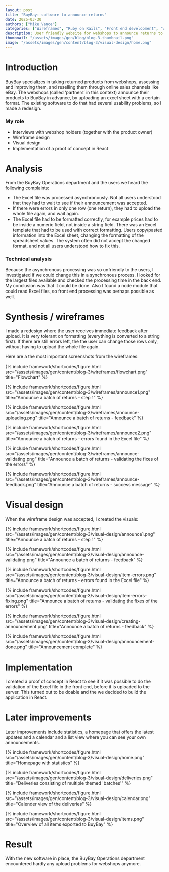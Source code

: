 ```yaml
---
layout: post
title: "BuyBay: software to announce returns"
date: 2025-03-30
authors: ["Mike Vance"]
categories: ["Wireframes", "Ruby on Rails", "Front end development", "Wireframes", "Visual design"]
description: User friendly website for webshops to announce returns to the BuyBay warehouse.
thumbnail: "/assets/images/gen/blog/blog-3-thumbnail.png"
image: "/assets/images/gen/content/blog-3/visual-design/home.png"
---
```


# Introduction
BuyBay specializes in taking returned products from webshops, assessing and improving them, and reselling them through online sales channels like eBay. The webshops (called ‘partners’ in this context) announce their products to BuyBay in advance, by uploading an excel sheet with a certain format. The existing software to do that had several usability problems, so I made a redesign.

### My role
- Interviews with webshop holders (together with the product owner)
- Wireframe design
- Visual design
- Implementation of a proof of concept in React

# Analysis
From the BuyBay Operations department and the users we heard the following complaints:
- The Excel file was processed asynchronously. Not all users understood that they had to wait to see if their announcement was accepted.
- If there were errors in only one row (one return), they had to upload the whole file again, and wait again.
- The Excel file had to be formatted correctly, for example prices had to be inside a numeric field, not inside a string field. There was an Excel template that had to be used with correct formatting. Users copy/pasted information into the Excel sheet, changing the formatting of the spreadsheet values. The system often did not accept the changed format, and not all users understood how to fix this.

### Technical analysis
Because the asynchronous processing was so unfriendly to the users, I investigated if we could change this in a synchronous process. I looked for the largest files available and checked the processing time in the back end. My conclusion was that it could be done.
Also I found a node module that could read Excel files, so front end processing was perhaps possible as well.

# Synthesis / wireframes

I made a redesign where the user receives immediate feedback after upload. It is very tolerant on formatting (everything is converted to a string first). If there are still errors left, the the user can change those rows only, without having to upload the whole file again.

Here are a the most important screenshots from the wireframes:

{% include framework/shortcodes/figure.html src="/assets/images/gen/content/blog-3/wireframes/flowchart.png" title="Flowchart" %}

{% include framework/shortcodes/figure.html src="/assets/images/gen/content/blog-3/wireframes/announce1.png" title="Announce a batch of returns - step 1" %}

{% include framework/shortcodes/figure.html src="/assets/images/gen/content/blog-3/wireframes/announce-uploading.png" title="Announce a batch of returns - feedback" %}

{% include framework/shortcodes/figure.html src="/assets/images/gen/content/blog-3/wireframes/announce2.png" title="Announce a batch of returns - errors found in the Excel file" %}

{% include framework/shortcodes/figure.html src="/assets/images/gen/content/blog-3/wireframes/announce-validating.png" title="Announce a batch of returns - validating the fixes of the errors" %}

{% include framework/shortcodes/figure.html src="/assets/images/gen/content/blog-3/wireframes/announce-feedback.png" title="Announce a batch of returns - success message" %}


# Visual design
When the wireframe design was accepted, I created the visuals:

{% include framework/shortcodes/figure.html src="/assets/images/gen/content/blog-3/visual-design/announce1.png" title="Announce a batch of returns - step 1" %}

{% include framework/shortcodes/figure.html src="/assets/images/gen/content/blog-3/visual-design/announce-validating.png" title="Announce a batch of returns  - feedback" %}

{% include framework/shortcodes/figure.html src="/assets/images/gen/content/blog-3/visual-design/item-errors.png" title="Announce a batch of returns - errors found in the Excel file" %}

{% include framework/shortcodes/figure.html src="/assets/images/gen/content/blog-3/visual-design/item-errors-fixing.png" title="Announce a batch of returns - validating the fixes of the errors" %}

{% include framework/shortcodes/figure.html src="/assets/images/gen/content/blog-3/visual-design/creating-announcement.png" title="Announce a batch of returns - feedback" %}

{% include framework/shortcodes/figure.html src="/assets/images/gen/content/blog-3/visual-design/announcement-done.png" title="Announcement complete" %}


# Implementation
I created a proof of concept in React to see if it was possible to do the validation of the Excel file in the front end, before it is uploaded to the server. This turned out to be doable and the we decided to build the application in React.

# Later improvements
Later improvements include statistics, a homepage that offers the latest updates and a calendar and a list view where you can see your own announcements.

{% include framework/shortcodes/figure.html src="/assets/images/gen/content/blog-3/visual-design/home.png" title="Homepage with statistics" %}

{% include framework/shortcodes/figure.html src="/assets/images/gen/content/blog-3/visual-design/deliveries.png" title="Deliveries consisting of multiple themed 'batches'" %}

{% include framework/shortcodes/figure.html src="/assets/images/gen/content/blog-3/visual-design/calendar.png" title="Calender view of the deliveries" %}

{% include framework/shortcodes/figure.html src="/assets/images/gen/content/blog-3/visual-design/items.png" title="Overview of all items exported to BuyBay" %}




# Result
With the new software in place, the BuyBay Operations department encountered hardly any upload problems for webshops anymore.
